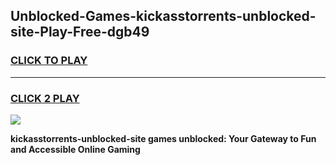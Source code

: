 
## Unblocked-Games-kickasstorrents-unblocked-site-Play-Free-dgb49
<h3>
<a href="https://premium76.site?title=kickasstorrents-unblocked-site&ref=10A">CLICK TO PLAY</a></h3>
<hr>

<h3>
<a href="https://premium76.site?title=kickasstorrents-unblocked-site&ref=10A">CLICK 2 PLAY</a>
  
</h3>

<a href="https://premium76.site?title=kickasstorrents-unblocked-site&ref=10A"><img src="https://clearcache.store/games.png"></a>


**kickasstorrents-unblocked-site games unblocked: Your Gateway to Fun and Accessible Online Gaming**
